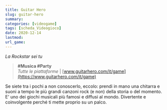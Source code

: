 ```yaml
---
title: Guitar Hero
slug: guitar-hero
summary: 
categories: [videogame]
tags: [scheda_Videogioco]
date: 2020-12-14
lastmod: 
url_game: 
---
```

*La Rockstar sei tu*

> **#Musica #Party**   
> *Tutte le piattaforme*  | [www.guitarhero.com/it/game](https://www.guitarhero.com/it/game)  

Se siete tra i pochi a non conoscerlo, eccolo: prendi in mano una chitarra e suoni a tempo le più grandi canzoni rock (e non) della storia o del momento.
E' uno dei giochi musicali più famosi e diffusi al mondo. Divertente e coinvolgente perché ti mette proprio su un palco.


